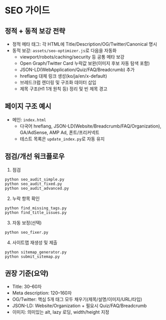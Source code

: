 # SEO 가이드

## 정적 + 동적 보강 전략

- 정적 메타 태그: 각 HTML에 Title/Description/OG/Twitter/Canonical 명시
- 동적 보강: `assets/seo-optimizer.js`로 다음을 자동화
  - viewport/robots/caching/security 등 공통 메타 보강
  - Open Graph/Twitter Card 누락값 보완(이미지 후보 자동 탐색 포함)
  - JSON-LD(WebApplication/Quiz/FAQ/Breadcrumb) 추가
  - hreflang 대체 링크 생성(ko/ja/en/x-default)
  - 브레드크럼 렌더링 및 구조화 데이터 삽입
  - 제목 구조(H1 1개 원칙 등) 정리 및 빈 제목 경고

## 페이지 구조 예시

- 메인: `index.html`
  - 다국어 hreflang, JSON-LD(Website/Breadcrumb/FAQ/Organization), GA/AdSense, AMP Ad, 폰트/프리커넥트
  - 테스트 목록은 `update_index.py`로 자동 유지

## 점검/개선 워크플로우

1) 점검
```
python seo_audit_simple.py
python seo_audit_fixed.py
python seo_audit_advanced.py
```
2) 누락 항목 확인
```
python find_missing_tags.py
python find_title_issues.py
```
3) 자동 보정(선택)
```
python seo_fixer.py
```
4) 사이트맵 재생성 및 제출
```
python sitemap_generator.py
python submit_sitemap.py
```

## 권장 기준(요약)

- Title: 30–60자
- Meta description: 120–160자
- OG/Twitter: 핵심 5개 태그 모두 채우기(제목/설명/이미지/URL/타입)
- JSON-LD: Website/Organization + 필요시 Quiz/FAQ/Breadcrumb
- 이미지: 의미있는 alt, lazy 로딩, width/height 지정

